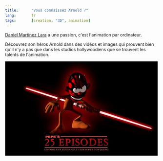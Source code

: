 ```yaml
---
title:      "Vous connaissez Arnold ?"
lang:       fr
tags:       [creation, "3D", animation]
---
```



[Daniel Martinez Lara](http://www.pepeland.com/) a une passion, c'est l'animation par ordinateur.

Découvrez son héros Arnold dans des vidéos et images qui prouvent bien qu'il n'y a pas que dans les studios hollywoodiens que se trouvent les talents de l'animation.

![](art30-1.jpg "image 500 x 310")

